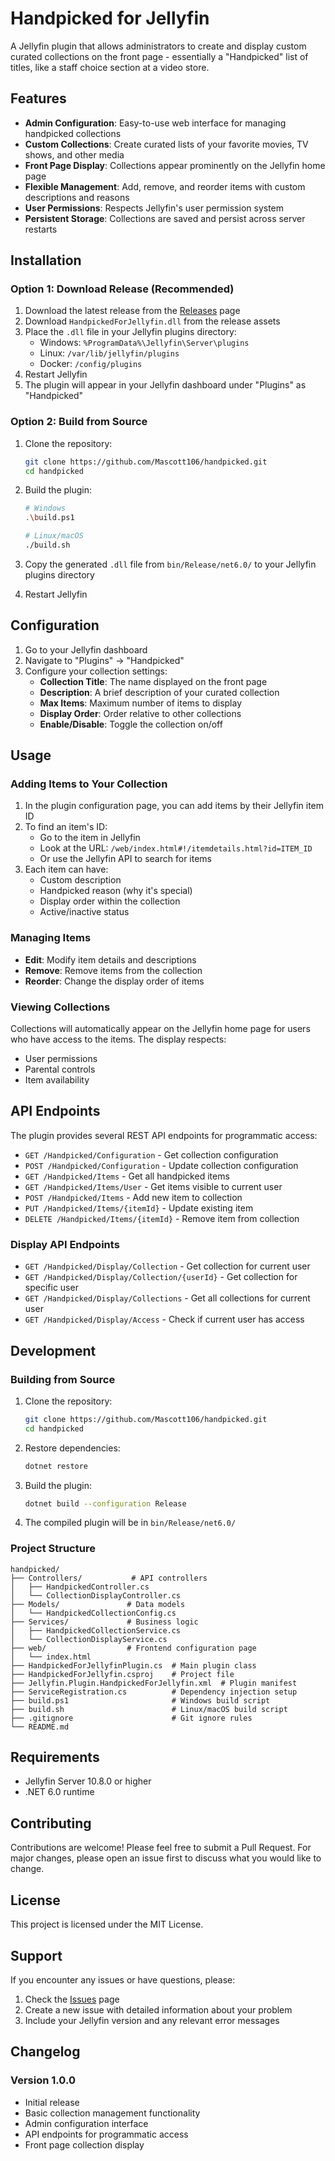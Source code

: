 # Handpicked for Jellyfin

A Jellyfin plugin that allows administrators to create and display custom curated collections on the front page - essentially a "Handpicked" list of titles, like a staff choice section at a video store.

## Features

- **Admin Configuration**: Easy-to-use web interface for managing handpicked collections
- **Custom Collections**: Create curated lists of your favorite movies, TV shows, and other media
- **Front Page Display**: Collections appear prominently on the Jellyfin home page
- **Flexible Management**: Add, remove, and reorder items with custom descriptions and reasons
- **User Permissions**: Respects Jellyfin's user permission system
- **Persistent Storage**: Collections are saved and persist across server restarts

## Installation

### Option 1: Download Release (Recommended)

1. Download the latest release from the [Releases](https://github.com/Mascott106/handpicked/releases) page
2. Download `HandpickedForJellyfin.dll` from the release assets
3. Place the `.dll` file in your Jellyfin plugins directory:
   - Windows: `%ProgramData%\Jellyfin\Server\plugins`
   - Linux: `/var/lib/jellyfin/plugins`
   - Docker: `/config/plugins`
4. Restart Jellyfin
5. The plugin will appear in your Jellyfin dashboard under "Plugins" as "Handpicked"

### Option 2: Build from Source

1. Clone the repository:
   ```bash
   git clone https://github.com/Mascott106/handpicked.git
   cd handpicked
   ```

2. Build the plugin:
   ```bash
   # Windows
   .\build.ps1
   
   # Linux/macOS
   ./build.sh
   ```

3. Copy the generated `.dll` file from `bin/Release/net6.0/` to your Jellyfin plugins directory
4. Restart Jellyfin

## Configuration

1. Go to your Jellyfin dashboard
2. Navigate to "Plugins" → "Handpicked"
3. Configure your collection settings:
   - **Collection Title**: The name displayed on the front page
   - **Description**: A brief description of your curated collection
   - **Max Items**: Maximum number of items to display
   - **Display Order**: Order relative to other collections
   - **Enable/Disable**: Toggle the collection on/off

## Usage

### Adding Items to Your Collection

1. In the plugin configuration page, you can add items by their Jellyfin item ID
2. To find an item's ID:
   - Go to the item in Jellyfin
   - Look at the URL: `/web/index.html#!/itemdetails.html?id=ITEM_ID`
   - Or use the Jellyfin API to search for items
3. Each item can have:
   - Custom description
   - Handpicked reason (why it's special)
   - Display order within the collection
   - Active/inactive status

### Managing Items

- **Edit**: Modify item details and descriptions
- **Remove**: Remove items from the collection
- **Reorder**: Change the display order of items

### Viewing Collections

Collections will automatically appear on the Jellyfin home page for users who have access to the items. The display respects:
- User permissions
- Parental controls
- Item availability

## API Endpoints

The plugin provides several REST API endpoints for programmatic access:

- `GET /Handpicked/Configuration` - Get collection configuration
- `POST /Handpicked/Configuration` - Update collection configuration
- `GET /Handpicked/Items` - Get all handpicked items
- `GET /Handpicked/Items/User` - Get items visible to current user
- `POST /Handpicked/Items` - Add new item to collection
- `PUT /Handpicked/Items/{itemId}` - Update existing item
- `DELETE /Handpicked/Items/{itemId}` - Remove item from collection

### Display API Endpoints

- `GET /Handpicked/Display/Collection` - Get collection for current user
- `GET /Handpicked/Display/Collection/{userId}` - Get collection for specific user
- `GET /Handpicked/Display/Collections` - Get all collections for current user
- `GET /Handpicked/Display/Access` - Check if current user has access

## Development

### Building from Source

1. Clone the repository:
   ```bash
   git clone https://github.com/Mascott106/handpicked.git
   cd handpicked
   ```

2. Restore dependencies:
   ```bash
   dotnet restore
   ```

3. Build the plugin:
   ```bash
   dotnet build --configuration Release
   ```

4. The compiled plugin will be in `bin/Release/net6.0/`

### Project Structure

```
handpicked/
├── Controllers/           # API controllers
│   ├── HandpickedController.cs
│   └── CollectionDisplayController.cs
├── Models/               # Data models
│   └── HandpickedCollectionConfig.cs
├── Services/             # Business logic
│   ├── HandpickedCollectionService.cs
│   └── CollectionDisplayService.cs
├── web/                  # Frontend configuration page
│   └── index.html
├── HandpickedForJellyfinPlugin.cs  # Main plugin class
├── HandpickedForJellyfin.csproj    # Project file
├── Jellyfin.Plugin.HandpickedForJellyfin.xml  # Plugin manifest
├── ServiceRegistration.cs          # Dependency injection setup
├── build.ps1                       # Windows build script
├── build.sh                        # Linux/macOS build script
├── .gitignore                      # Git ignore rules
└── README.md
```

## Requirements

- Jellyfin Server 10.8.0 or higher
- .NET 6.0 runtime

## Contributing

Contributions are welcome! Please feel free to submit a Pull Request. For major changes, please open an issue first to discuss what you would like to change.

## License

This project is licensed under the MIT License.

## Support

If you encounter any issues or have questions, please:

1. Check the [Issues](https://github.com/Mascott106/handpicked/issues) page
2. Create a new issue with detailed information about your problem
3. Include your Jellyfin version and any relevant error messages

## Changelog

### Version 1.0.0
- Initial release
- Basic collection management functionality
- Admin configuration interface
- API endpoints for programmatic access
- Front page collection display

